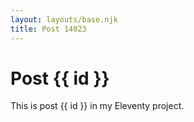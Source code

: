 ```yaml
---
layout: layouts/base.njk
title: Post 14023
---
```


# Post {{ id }}

This is post {{ id }} in my Eleventy project.
